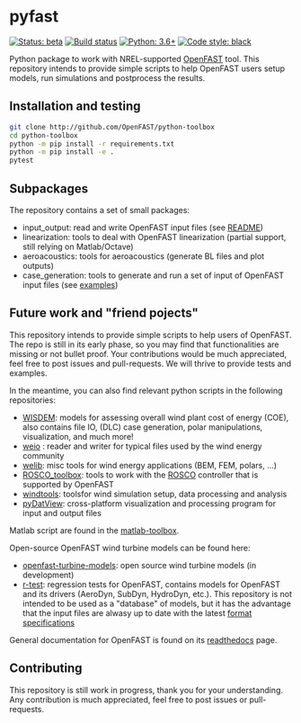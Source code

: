 # pyfast

[![Status: beta](https://img.shields.io/badge/status-beta-yellow)](https://github.com/openfast/python-toolbox/tree/dev)
[![Build status](https://github.com/OpenFAST/python-toolbox/workflows/development-pipeline/badge.svg)](https://github.com/OpenFAST/python-toolbox/actions?query=workflow%3A%22Development+Pipeline%22)
[![Python: 3.6+](https://img.shields.io/badge/python-3.6%2B-informational)](https://www.python.org/)
[![Code style: black](https://img.shields.io/badge/code%20style-black-000000.svg)](https://github.com/psf/black)

Python package to work with NREL-supported [OpenFAST](https://github.com/OpenFAST/openfast) tool.
This repository intends to provide simple scripts to help OpenFAST users setup models, run simulations and postprocess the results. 


## Installation and testing

```bash
git clone http://github.com/OpenFAST/python-toolbox
cd python-toolbox
python -m pip install -r requirements.txt
python -m pip install -e .
pytest
```



## Subpackages

The repository contains a set of small packages:

- input\_output: read and write OpenFAST input files (see [README](pyFAST/input_output))
- linearization: tools to deal with OpenFAST linearization (partial support, still relying on Matlab/Octave)
- aeroacoustics: tools for aeroacoustics (generate BL files and plot outputs)
- case\_generation: tools to generate and run a set of input of OpenFAST input files (see [examples](pyFAST/case_generation/examples))



## Future work and "friend pojects"

This repository intends to provide simple scripts to help users of OpenFAST. 
The repo is still in its early phase, so you may find that functionalities are missing or not bullet proof. 
Your contributions would be much appreciated, feel free to post issues and pull-requests. We will thrive to provide tests and examples.

In the meantime, you can also find relevant python scripts in the following repositories:

- [WISDEM](https://github.com/WISDEM/WISDEM): models for assessing overall wind plant cost of energy (COE), also contains file IO, (DLC) case generation, polar manipulations, visualization, and much more! 
- [weio](https://github.com/ebranlard/weio) : reader and writer for typical files used by the wind energy community
- [welib](https://github.com/ebranlard/welib): misc tools for wind energy applications (BEM, FEM, polars, ...)
- [ROSCO_toolbox](https://github.com/NREL/ROSCO_toolbox): tools to work with the [ROSCO](https://github.com/NREL/ROSCO) controller that is supported by OpenFAST
- [windtools](https://github.com/NREL/windtools): toolsfor wind simulation setup, data processing and analysis
- [pyDatView](https://github.com/ebranlard/pyDatView): cross-platform visualization and processing program for input and output files

Matlab script are found in the [matlab-toolbox]((https://github.com/OpenFAST/matlab-toolbox)).

Open-source OpenFAST wind turbine models can be found here:
- [openfast-turbine-models](https://github.com/NREL/openfast-turbine-models): open source wind turbine models (in development)
- [r-test](https://github.com/OpenFAST/r-test): regression tests for OpenFAST, contains models for OpenFAST and its drivers (AeroDyn, SubDyn, HydroDyn, etc.). This repository is not intended to be used as a "database" of models, but it has the advantage that the input files are alwasy up to date with the latest [format specifications](https://openfast.readthedocs.io/en/master/source/user/api_change.html)


General documentation for OpenFAST is found on its [readthedocs](https://openfast.readthedocs.io/) page.



## Contributing

This repository is still work in progress, thank you for your understanding.
Any contribution is much appreciated, feel free to post issues or pull-requests.



